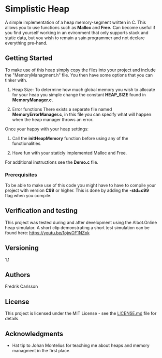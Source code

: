 # Simplistic Heap

A simple implementation of a heap memory-segment written in C.
This allows you to use functions such as <b>Malloc</b> and <b>Free.</b>
Can become useful if you find yourself working in an evironment that only supports stack and static data, but you wish to remain a sain programmer and not declare everything pre-hand.

## Getting Started

To make use of this heap simply copy the files into your project and include the "MemoryManagment.h" file.
You then have some options that you can tinker with.

1. Heap Size:
    To determine how much global memory you wish to allocate for your heap you simple change the constant <b>HEAP_SIZE</b> found in <b>MemoryManager.c</b>.

2. Error functions
    There exists a separate file named <b>MemoryErrorManager.c</b>, in this file you can specify what will happen when the heap manager throws an error.


Once your happy with your heap settings:

1. Call the <b>initHeapMemory</b> function before using any of the functionalities.

2. Have fun with your staticly implemented Malloc and Free.


For additional instructions see the <b>Demo.c</b> file.

### Prerequisites

To be able to make use of this code you might have to have to compile your project with version <b>C99</b> or higher.
This is done by adding the <b>-std=c99</b> flag when you compile.


## Verification and testing

  This project was tested during and after development using the Albot.Online heap simulator.
  A short clip demonstrating a short test simulation can be found here: https://youtu.be/1ojwOF1NZok

## Versioning

  1.1
  
## Authors

  Fredrik Carlsson

## License

This project is licensed under the MIT License - see the [LICENSE.md](LICENSE.md) file for details

## Acknowledgments

* Hat tip to Johan Montelius for teaching me about heaps and memory managment in the first place.
